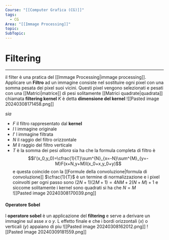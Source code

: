 ```yaml
---
Course: "[[Computer Grafica (CG)]]"
tags:
  - CG
Area: "[[Immage Processing]]"
topic: 
SubTopic:
---
```


# Filtering
---
il filter è una pratica del [[Immage Processing|immage processing]]. Applicare un __Filtro__ ad un immagine consiste nel sostituire ogni pixel con una somma pesata dei pixel suoi vicini.
Questi pixel vengono selezionati e pesati con una [[Matrici|matrice]] di pesi solitamente [[Matrici quadrate|quadrata]] chiamata __filtering kernel__ $K$  è detta __dimensione del kernel__ 
![[Pasted image 20240308171458.png]]

_sia_ 
- $F$ il filtro rappresentato dal __kernel__
- $I$ l immagine originale
- $I'$ l immagine filtrata 
- $N$ il raggio del filtro orizzontale
- $M$ il raggio del filtro verticale 
- $T$ è la somma dei pesi
_allora_ sia ha che la formula completa di filtro è $$I'(x_0,y_0)=\cfrac{1}{T}\sum^{N}_{x=-N}\sum^{M}_{y=-M}F(x+N,y+M)I(x_0+x,y_0+y)$$ e questa coincide con la [[Formule della convoluzione|formula di convoluzione]]  $\cfrac{1}{T}$ è un termine di normalizzazione
e i pixel coinvolti per ogni passo sono $(2N+1)(2M+1)= 4NM+2(N+M)+1$ e siccome solitamente i kernel sono quadrati si ha che $N=M$  
![[Pasted image 20240308170039.png]]

#### Operatore Sobel
l __operatore sobel__ è un applicazione del __filtering__ e serve a derivare un immagine sul asse $x$ o $y$. L effetto finale e che i bordi orizzontali ($x$) o verticali ($y$) appaiano di piu 
![[Pasted image 20240308162012.png]]
![[Pasted image 20240309181559.png]]

